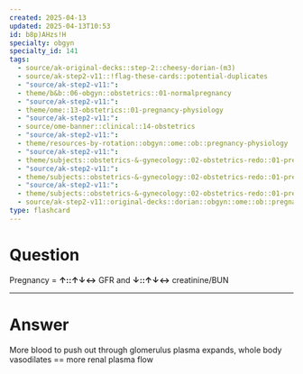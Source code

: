 ```yaml
---
created: 2025-04-13
updated: 2025-04-13T10:53
id: b8p)AHzs!H
specialty: obgyn
specialty_id: 141
tags:
  - source/ak-original-decks::step-2::cheesy-dorian-(m3)
  - source/ak-step2-v11::!flag-these-cards::potential-duplicates
  - "source/ak-step2-v11:": 
  - theme/b&b::06-obgyn::obstetrics::01-normalpregnancy
  - "source/ak-step2-v11:": 
  - theme/ome::13-obstetrics::01-pregnancy-physiology
  - "source/ak-step2-v11:": 
  - source/ome-banner::clinical::14-obstetrics
  - "source/ak-step2-v11:": 
  - theme/resources-by-rotation::obgyn::ome::ob::pregnancy-physiology
  - "source/ak-step2-v11:": 
  - theme/subjects::obstetrics-&-gynecology::02-obstetrics-redo::01-pregnancy::mother::*physiological-changes
  - "source/ak-step2-v11:": 
  - theme/subjects::obstetrics-&-gynecology::02-obstetrics-redo::01-pregnancy::mother::*physiological-changes::renal
  - "source/ak-step2-v11:": 
  - theme/subjects::obstetrics-&-gynecology::02-obstetrics-redo::01-pregnancy::mother::*physiological-changes::renal::filtration
  - source/ak-step2-v11::original-decks::dorian::obgyn::ome::ob::pregnancy-physiology"
type: flashcard
---
```


# Question
Pregnancy = **↑::↑↓↔** GFR and **↓::↑↓↔** creatinine/BUN

---

# Answer
More blood to push out through glomerulus plasma expands, whole body vasodilates == more renal plasma flow